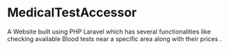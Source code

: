 # MedicalTestAccessor
A Website built using  PHP Laravel which has several functionalities like checking available Blood tests near a specific area along with their prices .
